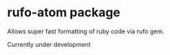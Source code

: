 # rufo-atom package

Allows super fast formatting of ruby code via rufo gem.

Currently under development
